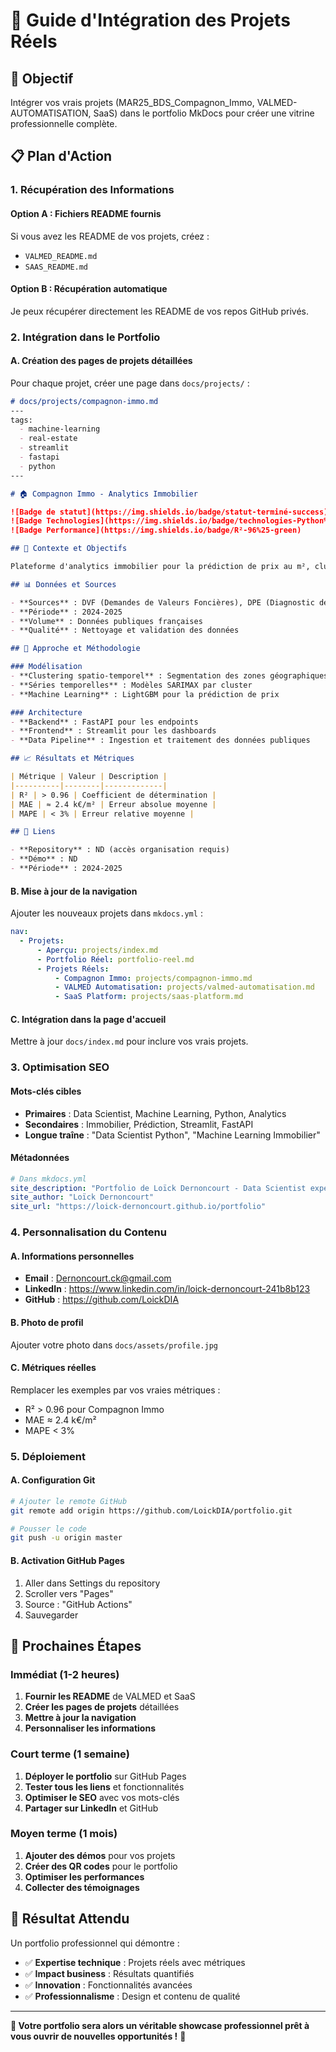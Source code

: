 # 🔄 Guide d'Intégration des Projets Réels

## 🎯 **Objectif**

Intégrer vos vrais projets (MAR25_BDS_Compagnon_Immo, VALMED-AUTOMATISATION, SaaS) dans le portfolio MkDocs pour créer une vitrine professionnelle complète.

## 📋 **Plan d'Action**

### **1. Récupération des Informations**

#### **Option A : Fichiers README fournis**
Si vous avez les README de vos projets, créez :
- `VALMED_README.md`
- `SAAS_README.md`

#### **Option B : Récupération automatique**
Je peux récupérer directement les README de vos repos GitHub privés.

### **2. Intégration dans le Portfolio**

#### **A. Création des pages de projets détaillées**

Pour chaque projet, créer une page dans `docs/projects/` :

```markdown
# docs/projects/compagnon-immo.md
---
tags:
  - machine-learning
  - real-estate
  - streamlit
  - fastapi
  - python
---

# 🏠 Compagnon Immo - Analytics Immobilier

![Badge de statut](https://img.shields.io/badge/statut-terminé-success)
![Badge Technologies](https://img.shields.io/badge/technologies-Python%2C%20Streamlit%2C%20FastAPI-blue)
![Badge Performance](https://img.shields.io/badge/R²-96%25-green)

## 🎯 Contexte et Objectifs

Plateforme d'analytics immobilier pour la prédiction de prix au m², clustering spatio-temporel, et création de dashboards interactifs.

## 📊 Données et Sources

- **Sources** : DVF (Demandes de Valeurs Foncières), DPE (Diagnostic de Performance Énergétique), INSEE
- **Période** : 2024-2025
- **Volume** : Données publiques françaises
- **Qualité** : Nettoyage et validation des données

## 🔬 Approche et Méthodologie

### Modélisation
- **Clustering spatio-temporel** : Segmentation des zones géographiques
- **Séries temporelles** : Modèles SARIMAX par cluster
- **Machine Learning** : LightGBM pour la prédiction de prix

### Architecture
- **Backend** : FastAPI pour les endpoints
- **Frontend** : Streamlit pour les dashboards
- **Data Pipeline** : Ingestion et traitement des données publiques

## 📈 Résultats et Métriques

| Métrique | Valeur | Description |
|----------|--------|-------------|
| R² | > 0.96 | Coefficient de détermination |
| MAE | ≈ 2.4 k€/m² | Erreur absolue moyenne |
| MAPE | < 3% | Erreur relative moyenne |

## 🔗 Liens

- **Repository** : ND (accès organisation requis)
- **Démo** : ND
- **Période** : 2024-2025
```

#### **B. Mise à jour de la navigation**

Ajouter les nouveaux projets dans `mkdocs.yml` :

```yaml
nav:
  - Projets:
      - Aperçu: projects/index.md
      - Portfolio Réel: portfolio-reel.md
      - Projets Réels:
          - Compagnon Immo: projects/compagnon-immo.md
          - VALMED Automatisation: projects/valmed-automatisation.md
          - SaaS Platform: projects/saas-platform.md
```

#### **C. Intégration dans la page d'accueil**

Mettre à jour `docs/index.md` pour inclure vos vrais projets.

### **3. Optimisation SEO**

#### **Mots-clés cibles**
- **Primaires** : Data Scientist, Machine Learning, Python, Analytics
- **Secondaires** : Immobilier, Prédiction, Streamlit, FastAPI
- **Longue traîne** : "Data Scientist Python", "Machine Learning Immobilier"

#### **Métadonnées**
```yaml
# Dans mkdocs.yml
site_description: "Portfolio de Loïck Dernoncourt - Data Scientist expert en Machine Learning, Analytics Immobilier et MLOps"
site_author: "Loïck Dernoncourt"
site_url: "https://loick-dernoncourt.github.io/portfolio"
```

### **4. Personnalisation du Contenu**

#### **A. Informations personnelles**
- **Email** : Dernoncourt.ck@gmail.com
- **LinkedIn** : https://www.linkedin.com/in/loick-dernoncourt-241b8b123
- **GitHub** : https://github.com/LoickDIA

#### **B. Photo de profil**
Ajouter votre photo dans `docs/assets/profile.jpg`

#### **C. Métriques réelles**
Remplacer les exemples par vos vraies métriques :
- R² > 0.96 pour Compagnon Immo
- MAE ≈ 2.4 k€/m²
- MAPE < 3%

### **5. Déploiement**

#### **A. Configuration Git**
```bash
# Ajouter le remote GitHub
git remote add origin https://github.com/LoickDIA/portfolio.git

# Pousser le code
git push -u origin master
```

#### **B. Activation GitHub Pages**
1. Aller dans Settings du repository
2. Scroller vers "Pages"
3. Source : "GitHub Actions"
4. Sauvegarder

## 🎯 **Prochaines Étapes**

### **Immédiat (1-2 heures)**
1. **Fournir les README** de VALMED et SaaS
2. **Créer les pages de projets** détaillées
3. **Mettre à jour la navigation**
4. **Personnaliser les informations**

### **Court terme (1 semaine)**
1. **Déployer le portfolio** sur GitHub Pages
2. **Tester tous les liens** et fonctionnalités
3. **Optimiser le SEO** avec vos mots-clés
4. **Partager sur LinkedIn** et GitHub

### **Moyen terme (1 mois)**
1. **Ajouter des démos** pour vos projets
2. **Créer des QR codes** pour le portfolio
3. **Optimiser les performances**
4. **Collecter des témoignages**

## 🚀 **Résultat Attendu**

Un portfolio professionnel qui démontre :
- ✅ **Expertise technique** : Projets réels avec métriques
- ✅ **Impact business** : Résultats quantifiés
- ✅ **Innovation** : Fonctionnalités avancées
- ✅ **Professionnalisme** : Design et contenu de qualité

---

**🎉 Votre portfolio sera alors un véritable showcase professionnel prêt à vous ouvrir de nouvelles opportunités !** 🚀
